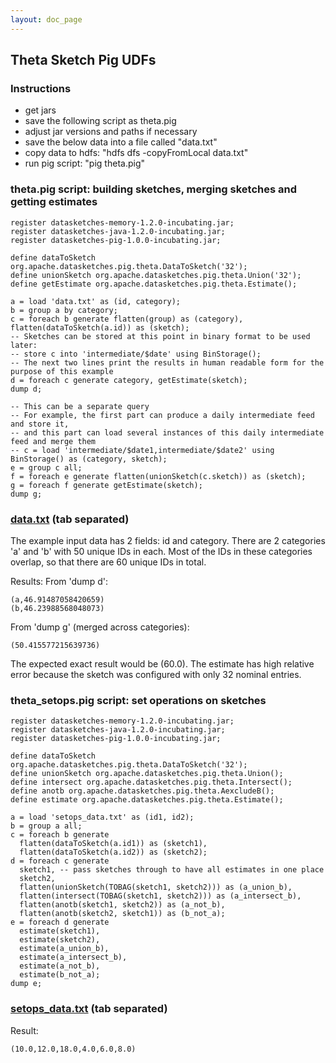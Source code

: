 ```yaml
---
layout: doc_page
---
```

<!--
    Licensed to the Apache Software Foundation (ASF) under one
    or more contributor license agreements.  See the NOTICE file
    distributed with this work for additional information
    regarding copyright ownership.  The ASF licenses this file
    to you under the Apache License, Version 2.0 (the
    "License"); you may not use this file except in compliance
    with the License.  You may obtain a copy of the License at

      http://www.apache.org/licenses/LICENSE-2.0

    Unless required by applicable law or agreed to in writing,
    software distributed under the License is distributed on an
    "AS IS" BASIS, WITHOUT WARRANTIES OR CONDITIONS OF ANY
    KIND, either express or implied.  See the License for the
    specific language governing permissions and limitations
    under the License.
-->
## Theta Sketch Pig UDFs

### Instructions

* get jars
* save the following script as theta.pig
* adjust jar versions and paths if necessary
* save the below data into a file called "data.txt"
* copy data to hdfs: "hdfs dfs -copyFromLocal data.txt"
* run pig script: "pig theta.pig"

### theta.pig script: building sketches, merging sketches and getting estimates

    register datasketches-memory-1.2.0-incubating.jar;
    register datasketches-java-1.2.0-incubating.jar;
    register datasketches-pig-1.0.0-incubating.jar;

    define dataToSketch org.apache.datasketches.pig.theta.DataToSketch('32');
    define unionSketch org.apache.datasketches.pig.theta.Union('32');
    define getEstimate org.apache.datasketches.pig.theta.Estimate();

    a = load 'data.txt' as (id, category);
    b = group a by category;
    c = foreach b generate flatten(group) as (category), flatten(dataToSketch(a.id)) as (sketch);
    -- Sketches can be stored at this point in binary format to be used later:
    -- store c into 'intermediate/$date' using BinStorage();
    -- The next two lines print the results in human readable form for the purpose of this example
    d = foreach c generate category, getEstimate(sketch);
    dump d;

    -- This can be a separate query
    -- For example, the first part can produce a daily intermediate feed and store it,
    -- and this part can load several instances of this daily intermediate feed and merge them
    -- c = load 'intermediate/$date1,intermediate/$date2' using BinStorage() as (category, sketch);
    e = group c all;
    f = foreach e generate flatten(unionSketch(c.sketch)) as (sketch);
    g = foreach f generate getEstimate(sketch);
    dump g;

### [data.txt]({{site.docs_dir}}/Theta/data.txt) (tab separated)

The example input data has 2 fields: id and category.
There are 2 categories 'a' and 'b' with 50 unique IDs in each.
Most of the IDs in these categories overlap, so that there are 60 unique IDs in total.

Results:
From 'dump d':

    (a,46.91487058420659)
    (b,46.23988568048073)

From 'dump g' (merged across categories):

    (50.415577215639736)

The expected exact result would be (60.0). The estimate has high relative error because the sketch was configured with only 32 nominal entries.

### theta_setops.pig script: set operations on sketches

    register datasketches-memory-1.2.0-incubating.jar;
    register datasketches-java-1.2.0-incubating.jar;
    register datasketches-pig-1.0.0-incubating.jar;

    define dataToSketch org.apache.datasketches.pig.theta.DataToSketch('32');
    define unionSketch org.apache.datasketches.pig.theta.Union();
    define intersect org.apache.datasketches.pig.theta.Intersect();
    define anotb org.apache.datasketches.pig.theta.AexcludeB();
    define estimate org.apache.datasketches.pig.theta.Estimate();

    a = load 'setops_data.txt' as (id1, id2);
    b = group a all;
    c = foreach b generate
      flatten(dataToSketch(a.id1)) as (sketch1),
      flatten(dataToSketch(a.id2)) as (sketch2);
    d = foreach c generate
      sketch1, -- pass sketches through to have all estimates in one place 
      sketch2,
      flatten(unionSketch(TOBAG(sketch1, sketch2))) as (a_union_b),
      flatten(intersect(TOBAG(sketch1, sketch2))) as (a_intersect_b),
      flatten(anotb(sketch1, sketch2)) as (a_not_b),
      flatten(anotb(sketch2, sketch1)) as (b_not_a);
    e = foreach d generate
      estimate(sketch1),
      estimate(sketch2),
      estimate(a_union_b),
      estimate(a_intersect_b),
      estimate(a_not_b),
      estimate(b_not_a);
    dump e;

### [setops_data.txt]({{site.docs_dir}}/Theta/setops_data.txt) (tab separated)

Result:

    (10.0,12.0,18.0,4.0,6.0,8.0)
